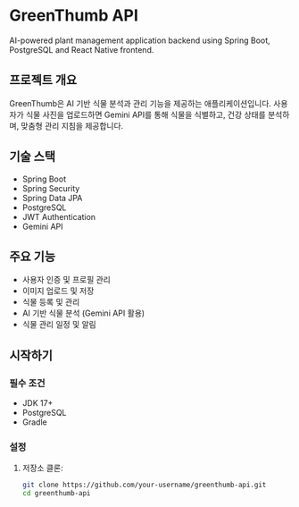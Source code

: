 # GreenThumb API

AI-powered plant management application backend using Spring Boot, PostgreSQL and React Native frontend.

## 프로젝트 개요

GreenThumb은 AI 기반 식물 분석과 관리 기능을 제공하는 애플리케이션입니다. 사용자가 식물 사진을 업로드하면 Gemini API를 통해 식물을 식별하고, 건강 상태를 분석하며, 맞춤형 관리 지침을 제공합니다.

## 기술 스택

- Spring Boot
- Spring Security
- Spring Data JPA
- PostgreSQL
- JWT Authentication
- Gemini API

## 주요 기능

- 사용자 인증 및 프로필 관리
- 이미지 업로드 및 저장
- 식물 등록 및 관리
- AI 기반 식물 분석 (Gemini API 활용)
- 식물 관리 일정 및 알림

## 시작하기

### 필수 조건
- JDK 17+
- PostgreSQL
- Gradle

### 설정
1. 저장소 클론:
   ```bash
   git clone https://github.com/your-username/greenthumb-api.git
   cd greenthumb-api
